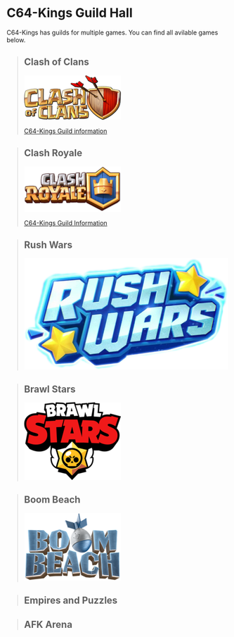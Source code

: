 # C64-Kings Guild Hall
C64-Kings has guilds for multiple games. You can find all avilable games below.

>## Clash of Clans
>![Clash of Clans Logo](Clash_of_Clans_Logo.png)
>
>[C64-Kings Guild information](https://clashofclans.com/clans/search/#clanTag=YPY8PGU)

>## Clash Royale
>![Clash Royale Logo](Clash_Royale_game_logo.png)
>
>[C64-Kings Guild Information](https://statsroyale.com/clan/C8V8LV)

>## Rush Wars
>![Rush Wars Logo](oc0AR39.png)

>## Brawl Stars
>![Brawl Stars Logo](220px-Brawl_Stars_logo.png)

>## Boom Beach
>![Boom Beach Logo](Boom_Beach_logo.png)

>## Empires and Puzzles
>

>## AFK Arena
>
